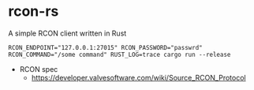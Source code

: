 # rcon-rs
A simple RCON client written in Rust

```
RCON_ENDPOINT="127.0.0.1:27015" RCON_PASSWORD="passwrd" RCON_COMMAND="/some command" RUST_LOG=trace cargo run --release
```

* RCON spec
  * https://developer.valvesoftware.com/wiki/Source_RCON_Protocol
